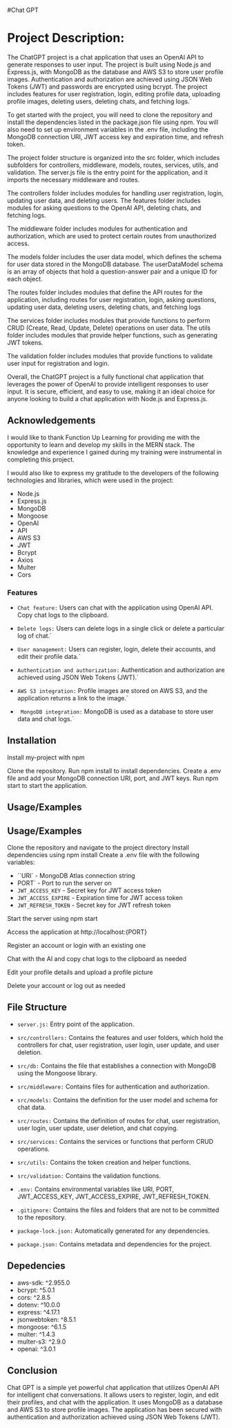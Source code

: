 
#Chat GPT


# Project Description:



The ChatGPT project is a chat application that uses an OpenAI API to generate responses to user input. The project is built using Node.js and Express.js, with MongoDB as the database and AWS S3 to store user profile images. Authentication and authorization are achieved using JSON Web Tokens (JWT) and passwords are encrypted using bcrypt. The project includes features for user registration, login, editing profile data, uploading profile images, deleting users, deleting chats, and fetching logs.`

To get started with the project, you will need to clone the repository and install the dependencies listed in the package.json file using npm. You will also need to set up environment variables in the .env file, including the MongoDB connection URI, JWT access key and expiration time, and refresh token.

The project folder structure is organized into the src folder, which includes subfolders for controllers, middleware, models, routes, services, utils, and validation. The server.js file is the entry point for the application, and it imports the necessary middleware and routes.

The controllers folder includes modules for handling user registration, login, updating user data, and deleting users. The features folder includes modules for asking questions to the OpenAI API, deleting chats, and fetching logs.

The middleware folder includes modules for authentication and authorization, which are used to protect certain routes from unauthorized access.

The models folder includes the user data model, which defines the schema for user data stored in the MongoDB database. The userDataModel schema is an array of objects that hold a question-answer pair and a unique ID for each object.

The routes folder includes modules that define the API routes for the application, including routes for user registration, login, asking questions, updating user data, deleting users, deleting chats, and fetching logs

The services folder includes modules that provide functions to perform CRUD (Create, Read, Update, Delete) operations on user data. The utils folder includes modules that provide helper functions, such as generating JWT tokens.

The validation folder includes modules that provide functions to validate user input for registration and login.

Overall, the ChatGPT project is a fully functional chat application that leverages the power of OpenAI to provide intelligent responses to user input. It is secure, efficient, and easy to use, making it an ideal choice for anyone looking to build a chat application with Node.js and Express.js.



## Acknowledgements

 I would like to thank Function Up Learning for providing me with the opportunity to learn and develop my skills in the MERN stack. The knowledge and experience I gained during my training were instrumental in completing this project.

I would also like to express my gratitude to the developers of the following technologies and libraries, which were used in the project:
* Node.js
* Express.js 
* MongoDB 
* Mongoose 
* OpenAI 
* API 
* AWS S3 
* JWT 
* Bcrypt 
* Axios 
* Multer 
* Cors 

### Features

* `Chat feature:` Users can chat with the application using OpenAI API.
 Copy chat logs to the clipboard.
* `Delete logs:` Users can delete logs in a single click or delete a particular log of chat.`

* `User management:` Users can register, login, delete their accounts, and edit their profile data.`

* `Authentication and authorization:` Authentication and authorization are achieved using JSON Web Tokens (JWT).`

* `AWS S3 integration:` Profile images are stored on AWS S3, and the application returns a link to the image.`

* ` MongoDB integration:` MongoDB is used as a database to store user data and chat logs.`


## Installation

Install my-project with npm

Clone the repository. Run npm install to install dependencies. Create a .env file and add your MongoDB connection URI, port, and JWT keys. Run npm start to start the application.
    
## Usage/Examples

## Usage/Examples

Clone the repository and navigate to the project directory
Install dependencies using npm install
Create a .env file with the following variables:
* ``URI` - MongoDB Atlas connection string
* PORT` - Port to run the server on
* `JWT_ACCESS_KEY` - Secret key for JWT access token
* `JWT_ACCESS_EXPIRE` - Expiration time for JWT access token
* `JWT_REFRESH_TOKEN` - Secret key for JWT refresh token

Start the server using npm start

Access the application at http://localhost:{PORT}

Register an account or login with an existing one

Chat with the AI and copy chat logs to the clipboard as needed

Edit your profile details and upload a profile picture

Delete your account or log out as needed


## File Structure


* `server.js:` Entry point of the application.

* `src/controllers:` Contains the features and user folders, which hold the controllers for chat, user registration, user login, user update, and user deletion.

* `src/db:` Contains the file that establishes a connection with MongoDB using the Mongoose library.

* `src/middleware:` Contains files for authentication and authorization.

* `src/models:` Contains the definition for the user model and schema for chat data.

* `src/routes:` Contains the definition of routes for chat, user registration, user login, user update, user deletion, and chat copying.

* `src/services:` Contains the services or functions that perform CRUD operations.

* `src/utils:` Contains the token creation and helper functions.

* `src/validation:` Contains the validation functions.

* `.env:` Contains environmental variables like URI, PORT, JWT_ACCESS_KEY, JWT_ACCESS_EXPIRE, JWT_REFRESH_TOKEN.

* `.gitignore:` Contains the files and folders that are not to be committed to the repository.

* `package-lock.json:` Automatically generated for any dependencies.

* `package.json:` Contains metadata and dependencies for the project.




## Depedencies

* aws-sdk: ^2.955.0
* bcrypt: ^5.0.1
* cors: ^2.8.5
* dotenv: ^10.0.0
* express: ^4.17.1
* jsonwebtoken: ^8.5.1
* mongoose: ^6.1.5
* multer: ^1.4.3
* multer-s3: ^2.9.0
* openai: ^3.0.1




## Conclusion

Chat GPT is a simple yet powerful chat application that utilizes OpenAI API for intelligent chat conversations. It allows users to register, login, and edit their profiles, and chat with the application. It uses MongoDB as a database and AWS S3 to store profile images. The application has been secured with authentication and authorization achieved using JSON Web Tokens (JWT).